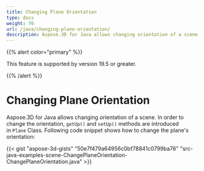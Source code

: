 ```yaml
---
title: Changing Plane Orientation
type: docs
weight: 70
url: /java/changing-plane-orientation/
description: Aspose.3D for Java allows changing orientation of a scene. In order to change the orientation, getUp() and setUp() methods are introduced in Plane Class. 
---
```


{{% alert color="primary" %}} 

This feature is supported by version 19.5 or greater.

{{% /alert %}} 
# **Changing Plane Orientation**
Aspose.3D for Java allows changing orientation of a scene. In order to change the orientation, `getUp()` and `setUp()` methods are introduced in `Plane` Class. Following code snippet shows how to change the plane's orientation:

{{< gist "aspose-3d-gists" "50e7f479a64956c0bf78841c0799ba76" "src-java-examples-scene-ChangePlaneOrientation-ChangePlaneOrientation.java" >}}
